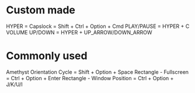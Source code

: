 # Custom made
HYPER = Capslock = Shift + Ctrl + Option + Cmd
PLAY/PAUSE = HYPER + C
VOLUME UP/DOWN = HYPER + UP_ARROW/DOWN_ARROW

# Commonly used
Amethyst Orientation Cycle = Shift + Option + Space
Rectangle - Fullscreen = Ctrl + Option + Enter
Rectangle - Window Position = Ctrl + Option + J/K/U/I
